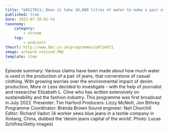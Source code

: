 ```yaml
---
title: "&#127911; Does it take 10,000 litres of water to make a pair of jeans?"
published: true
date: 2023-07-30-02-54
taxonomy:
    category:
        - stream
    tag:
        - podcasts
theurl: http://www.bbc.co.uk/programmes/p0fzmb71
image: artwork-resized.PNG
template: item
---
```


Episode summary: Various claims have been made about how much water is used in the production of a pair of jeans, that cornerstone of casual clothing. With growing worries over the environmental impact of denim production, More or Less decided to investigate - with the help of journalist and researcher Elizabeth L. Cline who has written extensively on sustainability and the fashion industry. This programme was first broadcast in July 2022. Presenter: Tim Harford Producers: Lizzy McNeill, Jon Bithrey Programme Coordinator: Brenda Brown Sound engineer: Neil Churchill Editor: Richard Vadon (A worker sews blue jeans in a textile company in Xintang, China, dubbed the &lsquo;denim jeans capital of the world&rsquo;. Photo: Lucas Schifres/Getty images)
